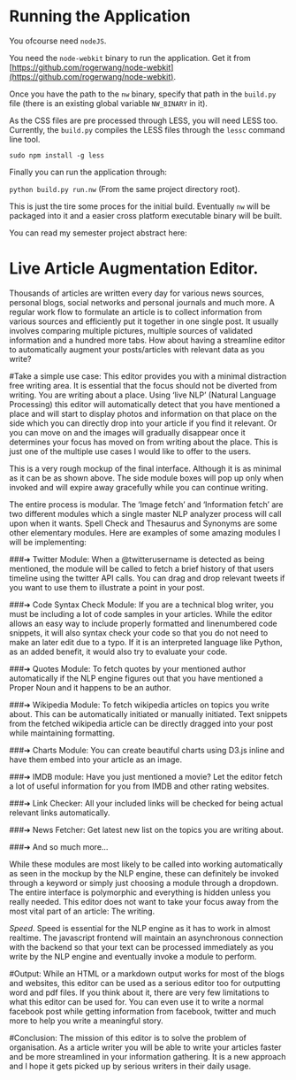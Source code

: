 Running the Application
=============================

You ofcourse need `nodeJS`.

You need the `node-webkit` binary to run the application. Get it from
[https://github.com/rogerwang/node-webkit](https://github.com/rogerwang/node-webkit).

Once you have the path to the `nw` binary, specify that path in the `build.py` file (there is an existing
global variable `NW_BINARY` in it).

As the CSS files are pre processed through LESS, you will need LESS too. Currently, the `build.py`
compiles the LESS files through the `lessc` command line tool.

`sudo npm install -g less`

Finally you can run the application through:

`python build.py run.nw` (From the same project directory root).

This is just the tire some proces for the initial build. Eventually `nw` will be packaged into it and a easier
cross platform executable binary will be built.

You can read my semester project abstract here:

Live Article Augmentation Editor.
=========================================


Thousands of articles are written every day for various news sources, personal blogs, social
networks and personal journals and much more. A regular work flow to formulate an article is to
collect information from various sources and efficiently put it together in one single post. It
usually involves comparing multiple pictures, multiple sources of validated information and a
hundred more tabs. How about having a streamline editor to automatically augment your
posts/articles with relevant data as you write?

#Take a simple use case:
This editor provides you with a minimal distraction free writing area. It is essential that the focus
should not be diverted from writing. You are writing about a place. Using ‘live NLP’ (Natural
Language Processing) this editor will automatically detect that you have mentioned a place and
will start to display photos and information on that place on the side which you can directly drop
into your article if you find it relevant. Or you can move on and the images will gradually
disappear once it determines your focus has moved on from writing about the place. This is just
one of the multiple use cases I would like to offer to the users.

This is a very rough mockup of the final interface. Although it is as minimal as it can be as shown
above. The side module boxes will pop up only when invoked and will expire away gracefully
while you can continue writing.

The entire process is modular. The ‘Image fetch’ and ‘Information fetch’ are two different
modules which a single master NLP analyzer process will call upon when it wants. Spell Check
and Thesaurus and Synonyms are some other elementary modules. Here are examples of
some amazing modules I will be implementing:

###➔ Twitter Module:
When a @twitterusername is detected as being mentioned, the module will be called to
fetch a brief history of that users timeline using the twitter API calls. You can drag and
drop relevant tweets if you want to use them to illustrate a point in your post.

###➔ Code Syntax Check Module:
If you are a technical blog writer, you must be including a lot of code samples in your
articles. While the editor allows an easy way to include properly formatted and
line­numbered code snippets, it will also syntax check your code so that you do not need
to make an later edit due to a typo. If it is an interpreted language like Python, as an
added benefit, it would also try to evaluate your code.

###➔ Quotes Module:
To fetch quotes by your mentioned author automatically if the NLP engine figures out that
you have mentioned a Proper Noun and it happens to be an author.

###➔ Wikipedia Module:
To fetch wikipedia articles on topics you write about. This can be automatically initiated or
manually initiated. Text snippets from the fetched wikipedia article can be directly
dragged into your post while maintaining formatting.

###➔ Charts Module:
You can create beautiful charts using D3.js inline and have them embed into your article
as an image.

###➔ IMDB module:
Have you just mentioned a movie? Let the editor fetch a lot of useful information for you
from IMDB and other rating websites.

###➔ Link Checker:
All your included links will be checked for being actual relevant links automatically.

###➔ News Fetcher:
Get latest new list on the topics you are writing about.

###➔ And so much more...

While these modules are most likely to be called into working automatically as seen in the
mockup by the NLP engine, these can definitely be invoked through a keyword or simply just
choosing a module through a dropdown. The entire interface is polymorphic and everything is
hidden unless you really needed. This editor does not want to take your focus away from the
most vital part of an article: The writing.

*Speed*. Speed is essential for the NLP engine as it has to work in almost realtime. The
javascript frontend will maintain an asynchronous connection with the backend so that your text
can be processed immediately as you write by the NLP engine and eventually invoke a module to
perform.

#Output:
While an HTML or a markdown output works for most of the blogs and websites, this editor can
be used as a serious editor too for outputting word and pdf files.
If you think about it, there are very few limitations to what this editor can be used for. You can
even use it to write a normal facebook post while getting information from facebook, twitter and
much more to help you write a meaningful story.

#Conclusion:
The mission of this editor is to solve the problem of organisation. As a article writer you will be
able to write your articles faster and be more streamlined in your information gathering. It is a
new approach and I hope it gets picked up by serious writers in their daily usage.
